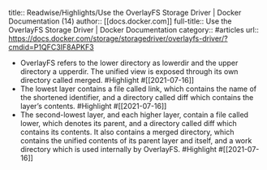 title:: Readwise/Highlights/Use the OverlayFS Storage Driver | Docker Documentation (14)
author:: [[docs.docker.com]]
full-title:: Use the OverlayFS Storage Driver | Docker Documentation
category:: #articles
url:: https://docs.docker.com/storage/storagedriver/overlayfs-driver/?cmdid=P1QFC3IF8APKF3

- OverlayFS refers to the lower directory as lowerdir and the upper directory a upperdir. The unified view is exposed through its own directory called merged. #Highlight #[[2021-07-16]]
- The lowest layer contains a file called link, which contains the name of the shortened identifier, and a directory called diff which contains the layer’s contents. #Highlight #[[2021-07-16]]
- The second-lowest layer, and each higher layer, contain a file called lower, which denotes its parent, and a directory called diff which contains its contents. It also contains a merged directory, which contains the unified contents of its parent layer and itself, and a work directory which is used internally by OverlayFS. #Highlight #[[2021-07-16]]